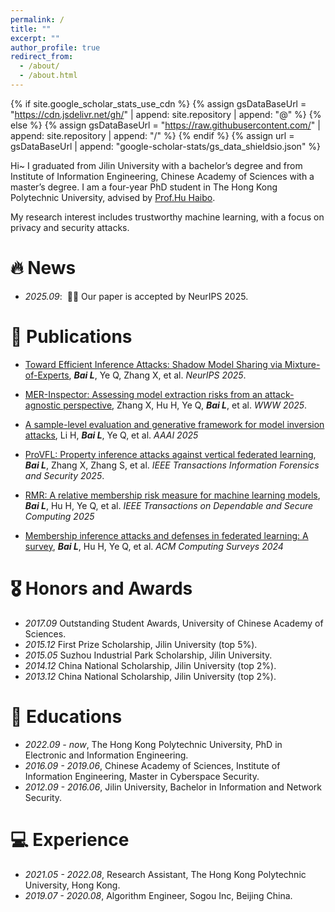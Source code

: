 ```yaml
---
permalink: /
title: ""
excerpt: ""
author_profile: true
redirect_from: 
  - /about/
  - /about.html
---
```


{% if site.google_scholar_stats_use_cdn %}
{% assign gsDataBaseUrl = "https://cdn.jsdelivr.net/gh/" | append: site.repository | append: "@" %}
{% else %}
{% assign gsDataBaseUrl = "https://raw.githubusercontent.com/" | append: site.repository | append: "/" %}
{% endif %}
{% assign url = gsDataBaseUrl | append: "google-scholar-stats/gs_data_shieldsio.json" %}

<span class='anchor' id='about-me'></span>


Hi~ I graduated from Jilin University with a bachelor’s degree and from Institute of Information Engineering, Chinese Academy of Sciences with a master’s degree.
I am a four-year PhD student in The Hong Kong Polytechnic University, advised by  [Prof.Hu Haibo](https://haibohu.org/).

<!-- Lorem ipsum dolor sit amet, consectetur adipiscing elit. Vivamus ornare aliquet ipsum, ac tempus justo dapibus sit amet. Suspendisse condimentum, libero vel tempus mattis, risus risus vulputate libero, elementum fermentum mi neque vel nisl. Maecenas facilisis maximus dignissim. Curabitur mattis vulputate dui, tincidunt varius libero luctus eu. Mauris mauris nulla, scelerisque eget massa id, tincidunt congue felis. Sed convallis tempor ipsum rhoncus viverra. Pellentesque nulla orci, accumsan volutpat fringilla vitae, maximus sit amet tortor. Aliquam ultricies odio ut volutpat scelerisque. Donec nisl nisl, porttitor vitae pharetra quis, fringilla sed mi. Fusce pretium dolor ut aliquam consequat. Cras volutpat, tellus accumsan mattis molestie, nisl lacus tempus massa, nec malesuada tortor leo vel quam. Aliquam vel ex consectetur, vehicula leo nec, efficitur eros. Donec convallis non urna quis feugiat. -->

My research interest includes trustworthy machine learning, with a focus on privacy and security attacks. 
<!-- I have published more than 100 papers at the top international AI conferences with total <a href='https://scholar.google.com/citations?user=DhtAFkwAAAAJ'>google scholar citations <strong><span id='total_cit'>260000+</span></strong></a> (You can also use google scholar badge <a href='https://scholar.google.com/citations?user=DhtAFkwAAAAJ'><img src="https://img.shields.io/endpoint?url={{ url | url_encode }}&logo=Google%20Scholar&labelColor=f6f6f6&color=9cf&style=flat&label=citations"></a>). -->


# 🔥 News
- *2025.09*: &nbsp;🎉🎉 Our paper is accepted by NeurIPS 2025.
<!-- - *2022.02*: &nbsp;🎉🎉 Lorem ipsum dolor sit amet, consectetur adipiscing elit. Vivamus ornare aliquet ipsum, ac tempus justo dapibus sit amet.  -->

# 📝 Publications 

<!-- <div class='paper-box'><div class='paper-box-image'><div><div class="badge">CVPR 2016</div><img src='images/500x300.png' alt="sym" width="100%"></div></div>
<div class='paper-box-text' markdown="1">

[Deep Residual Learning for Image Recognition](https://openaccess.thecvf.com/content_cvpr_2016/papers/He_Deep_Residual_Learning_CVPR_2016_paper.pdf)

**Kaiming He**, Xiangyu Zhang, Shaoqing Ren, Jian Sun

[**Project**](https://scholar.google.com/citations?view_op=view_citation&hl=zh-CN&user=DhtAFkwAAAAJ&citation_for_view=DhtAFkwAAAAJ:ALROH1vI_8AC) <strong><span class='show_paper_citations' data='DhtAFkwAAAAJ:ALROH1vI_8AC'></span></strong>
- Lorem ipsum dolor sit amet, consectetur adipiscing elit. Vivamus ornare aliquet ipsum, ac tempus justo dapibus sit amet. 
</div>
</div> -->

- [Toward Efficient Inference Attacks: Shadow Model Sharing via Mixture-of-Experts](https://arxiv.org/abs/2510.13451), _**Bai L**_, Ye Q, Zhang X, et al. _NeurIPS 2025_.
- [MER-Inspector: Assessing model extraction risks from an attack-agnostic perspective](https://dl.acm.org/doi/10.1145/3696410.3714894), Zhang X, Hu H, Ye Q, _**Bai L**_, et al. _WWW 2025_.
- [A sample-level evaluation and generative framework for model inversion attacks](https://dl.acm.org/doi/10.1609/aaai.v39i17.34012), Li H, _**Bai L**_, Ye Q, et al. _AAAI 2025_

- [ProVFL: Property inference attacks against vertical federated learning](https://ieeexplore.ieee.org/document/11045555), _**Bai L**_, Zhang X, Zhang S, et al. _IEEE Transactions Information Forensics and Security 2025_.
- [RMR: A relative membership risk measure for machine learning models](https://ieeexplore.ieee.org/document/10930945), _**Bai L**_, Hu H, Ye Q, et al. _IEEE Transactions on Dependable and Secure Computing 2025_
- [Membership inference attacks and defenses in federated learning: A survey](https://dl.acm.org/doi/10.1145/3704633), _**Bai L**_, Hu H, Ye Q, et al. _ACM Computing Surveys 2024_



# 🎖 Honors and Awards
- *2017.09* Outstanding Student Awards, University of Chinese Academy of Sciences. 
- *2015.12* First Prize Scholarship, Jilin University (top 5%). 
- *2015.05* Suzhou Industrial Park Scholarship, Jilin University. 
- *2014.12* China National Scholarship, Jilin University (top 2%). 
- *2013.12* China National Scholarship, Jilin University (top 2%). 

# 📖 Educations
- *2022.09 - now*, The Hong Kong Polytechnic University, PhD in Electronic and Information Engineering. 
- *2016.09 - 2019.06*, Chinese Academy of Sciences, Institute of Information Engineering, Master in Cyberspace Security. 
- *2012.09 - 2016.06*, Jilin University, Bachelor in Information and Network Security. 

<!-- # 💬 Invited Talks
- *2021.06*, Lorem ipsum dolor sit amet, consectetur adipiscing elit. Vivamus ornare aliquet ipsum, ac tempus justo dapibus sit amet. 
- *2021.03*, Lorem ipsum dolor sit amet, consectetur adipiscing elit. Vivamus ornare aliquet ipsum, ac tempus justo dapibus sit amet.  \| [\[video\]](https://github.com/) -->

# 💻 Experience
- *2021.05 - 2022.08*, Research Assistant, The Hong Kong Polytechnic University, Hong Kong.
- *2019.07 - 2020.08*, Algorithm Engineer, Sogou Inc, Beijing China.

